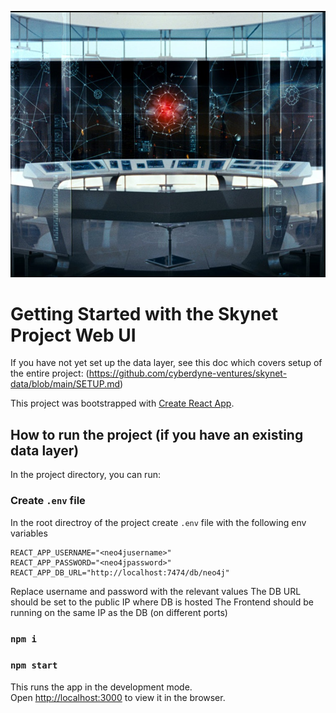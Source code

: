![Alt text](img/skynet.jpg)

# Getting Started with the Skynet Project Web UI

If you have not yet set up the data layer, see this doc which covers setup of the entire project: (https://github.com/cyberdyne-ventures/skynet-data/blob/main/SETUP.md)

This project was bootstrapped with [Create React App](https://github.com/facebook/create-react-app).

## How to run the project (if you have an existing data layer)
In the project directory, you can run:
### Create `.env` file
In the root directroy of the project create `.env` file with the following env variables
```
REACT_APP_USERNAME="<neo4jusername>"
REACT_APP_PASSWORD="<neo4jpassword>"
REACT_APP_DB_URL="http://localhost:7474/db/neo4j"
```
Replace username and password with the relevant values
The DB URL should be set to the public IP where DB is hosted
The Frontend should be running on the same IP as the DB (on different ports)

### `npm i`
### `npm start`
This runs the app in the development mode.\
Open [http://localhost:3000](http://localhost:3000) to view it in the browser.
